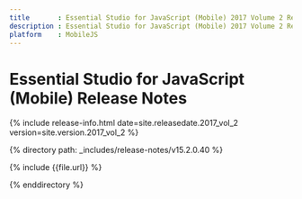 ```yaml
---
title       : Essential Studio for JavaScript (Mobile) 2017 Volume 2 Release Notes
description : Essential Studio for JavaScript (Mobile) 2017 Volume 2 Release Notes
platform    : MobileJS
---
```


# Essential Studio for JavaScript (Mobile) Release Notes

{% include release-info.html date=site.releasedate.2017_vol_2 version=site.version.2017_vol_2 %} 

{% directory path: _includes/release-notes/v15.2.0.40 %}

{% include {{file.url}} %}

{% enddirectory %}